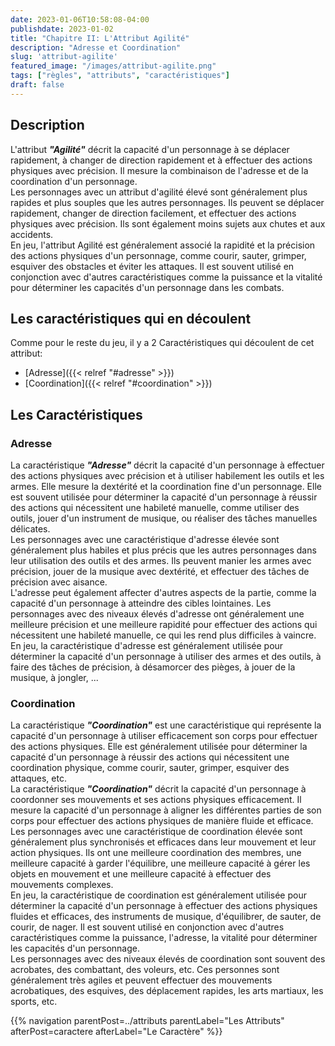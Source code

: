 ```yaml
---
date: 2023-01-06T10:58:08-04:00
publishdate: 2023-01-02
title: "Chapitre II: L'Attribut Agilité"
description: "Adresse et Coordination"
slug: 'attribut-agilite'
featured_image: "/images/attribut-agilite.png"
tags: ["règles", "attributs", "caractéristiques"]
draft: false
---
```


## Description
L'attribut ***"Agilité"*** décrit la capacité d'un personnage à se déplacer rapidement, à changer de direction rapidement et à effectuer des actions physiques avec précision. Il mesure la combinaison de l'adresse et de la coordination d'un personnage.  
Les personnages avec un attribut d'agilité élevé sont généralement plus rapides et plus souples que les autres personnages. Ils peuvent se déplacer rapidement, changer de direction facilement, et effectuer des actions physiques avec précision. Ils sont également moins sujets aux chutes et aux accidents.  
En jeu, l'attribut Agilité est généralement associé la rapidité et la précision des actions physiques d'un personnage, comme courir, sauter, grimper, esquiver des obstacles et éviter les attaques. Il est souvent utilisé en conjonction avec d'autres caractéristiques comme la puissance et la vitalité pour déterminer les capacités d'un personnage dans les combats.  

## Les caractéristiques qui en découlent
Comme pour le reste du jeu, il y a 2 Caractéristiques qui découlent de cet attribut:
* [Adresse]({{< relref "#adresse" >}})
* [Coordination]({{< relref "#coordination" >}})
  
## Les Caractéristiques

### Adresse
La caractéristique ***"Adresse"*** décrit la capacité d'un personnage à effectuer des actions physiques avec précision et à utiliser habilement les outils et les armes. Elle mesure la dextérité et la coordination fine d'un personnage. Elle est souvent utilisée pour déterminer la capacité d'un personnage à réussir des actions qui nécessitent une habileté manuelle, comme utiliser des outils, jouer d'un instrument de musique, ou réaliser des tâches manuelles délicates.  
Les personnages avec une caractéristique d'adresse élevée sont généralement plus habiles et plus précis que les autres personnages dans leur utilisation des outils et des armes. Ils peuvent manier les armes avec précision, jouer de la musique avec dextérité, et effectuer des tâches de précision avec aisance.  
L'adresse peut également affecter d'autres aspects de la partie, comme la capacité d'un personnage à atteindre des cibles lointaines. Les personnages avec des niveaux élevés d'adresse ont généralement une meilleure précision et une meilleure rapidité pour effectuer des actions qui nécessitent une habileté manuelle, ce qui les rend plus difficiles à vaincre.
En jeu, la caractéristique d'adresse est généralement utilisée pour déterminer la capacité d'un personnage à utiliser des armes et des outils, à faire des tâches de précision, à désamorcer des pièges, à jouer de la musique, à jongler, ...

### Coordination
La caractéristique ***"Coordination"*** est une caractéristique qui représente la capacité d'un personnage à utiliser efficacement son corps pour effectuer des actions physiques. Elle est généralement utilisée pour déterminer la capacité d'un personnage à réussir des actions qui nécessitent une coordination physique, comme courir, sauter, grimper, esquiver des attaques, etc.  
La caractéristique ***"Coordination"*** décrit la capacité d'un personnage à coordonner ses mouvements et ses actions physiques efficacement. Il mesure la capacité d'un personnage à aligner les différentes parties de son corps pour effectuer des actions physiques de manière fluide et efficace.  
Les personnages avec une caractéristique de coordination élevée sont généralement plus synchronisés et efficaces dans leur mouvement et leur action physiques. Ils ont une meilleure coordination des membres, une meilleure capacité à garder l'équilibre, une meilleure capacité à gérer les objets en mouvement et une meilleure capacité à effectuer des mouvements complexes.  
En jeu, la caractéristique de coordination est généralement utilisée pour déterminer la capacité d'un personnage à effectuer des actions physiques fluides et efficaces, des instruments de musique, d'équilibrer, de sauter, de courir, de nager. Il est souvent utilisé en conjonction avec d'autres caractéristiques comme la puissance, l'adresse, la vitalité pour déterminer les capacités d'un personnage.  
Les personnages avec des niveaux élevés de coordination sont souvent des acrobates, des combattant, des voleurs, etc. Ces personnes sont généralement très agiles et peuvent effectuer des mouvements acrobatiques, des esquives, des déplacement rapides, les arts martiaux, les sports, etc.  

{{% navigation parentPost=../attributs parentLabel="Les Attributs" afterPost=caractere afterLabel="Le Caractère" %}}
